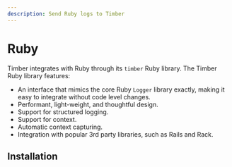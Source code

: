 ```yaml
---
description: Send Ruby logs to Timber
---
```


# Ruby

Timber integrates with Ruby through its `timber` Ruby library. The Timber Ruby library features:

* An interface that mimics the core Ruby `Logger` library exactly, making it easy to integrate without code level changes.
* Performant, light-weight, and thoughtful design.
* Support for structured logging.
* Support for context.
* Automatic context capturing.
* Integration with popular 3rd party libraries, such as Rails and Rack.

## Installation

